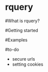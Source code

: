 rquery
======

#What is rquery?

#Getting started

#Examples

#to-do
 - secure urls
 - setting cookies